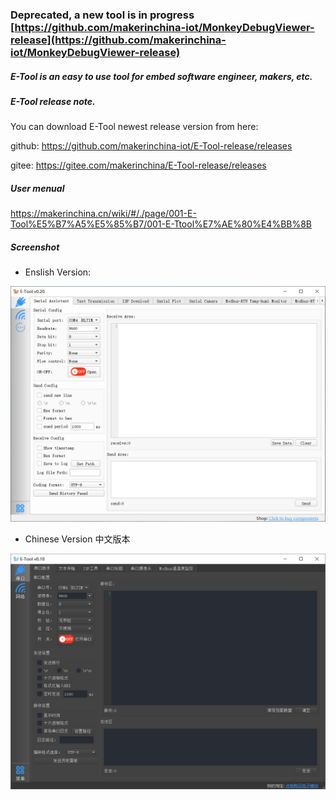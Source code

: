 ### Deprecated, a new tool is in progress [https://github.com/makerinchina-iot/MonkeyDebugViewer-release](https://github.com/makerinchina-iot/MonkeyDebugViewer-release)

##### E-Tool is an easy to use tool for embed software engineer, makers, etc.

##### E-Tool release note.

You can download E-Tool newest release version from here:

github: https://github.com/makerinchina-iot/E-Tool-release/releases

gitee: https://gitee.com/makerinchina/E-Tool-release/releases

##### User menual
https://makerinchina.cn/wiki/#/./page/001-E-Tool%E5%B7%A5%E5%85%B7/001-E-Ttool%E7%AE%80%E4%BB%8B

##### Screenshot

- Enslish Version:

![E-Tool-en](https://github.com/makerinchina-iot/E-Tool-release/blob/master/E-Tool%E7%95%8C%E9%9D%A2-en.jpg)

- Chinese Version 中文版本

![E-Tool-cn](https://github.com/makerinchina-iot/E-Tool-release/blob/master/E-Tool%E7%95%8C%E9%9D%A2.jpg)
